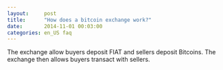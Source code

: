 ```yaml
---
layout:     post
title:      "How does a bitcoin exchange work?"
date:       2014-11-01 00:03:00
categories: en_US faq
---
```


The exchange allow buyers deposit FIAT and sellers deposit Bitcoins. The exchange then allows buyers transact with sellers.
